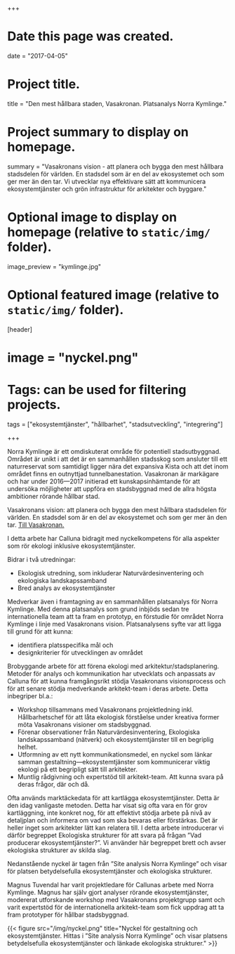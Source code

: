 +++
# Date this page was created.
date = "2017-04-05"

# Project title.
title = "Den mest hållbara staden, Vasakronan. Platsanalys Norra Kymlinge."

# Project summary to display on homepage.
summary = "Vasakronans vision - att planera och bygga den mest hållbara stadsdelen för världen. En stadsdel som är en del av ekosystemet och som ger mer än den tar. Vi utvecklar nya effektivare sätt att kommunicera ekosystemtjänster och grön infrastruktur för arkitekter och byggare."

# Optional image to display on homepage (relative to `static/img/` folder).
image_preview = "kymlinge.jpg"

# Optional featured image (relative to `static/img/` folder).
[header]
# image = "nyckel.png"

# Tags: can be used for filtering projects.
tags = ["ekosystemtjänster", "hållbarhet", "stadsutveckling", "integrering"]

+++

Norra Kymlinge är ett omdiskuterat område för potentiell stadsutbyggnad. Området är unikt i att det är en sammanhållen stadsskog som ansluter till ett naturreservat som samtidigt ligger nära det expansiva Kista och att det inom området finns en outnyttjad tunnelbanestation. Vasakronan är markägare och har under 2016—2017 initierad ett kunskapsinhämtande för att undersöka möjligheter att uppföra en stadsbyggnad med de allra högsta ambitioner rörande hållbar stad. 

Vasakronans vision: att planera och bygga den mest hållbara stadsdelen för världen. En stadsdel som är en del av ekosystemet och som ger mer än den tar. [Till Vasakronan.](https://stadsutveckling.vasakronan.se/stockholm/norra-kymlinge-2)

I detta arbete har Calluna bidragit med nyckelkompetens för alla aspekter som rör ekologi inklusive ekosystemtjänster.

Bidrar i två utredningar:
- Ekologisk utredning, som inkluderar Naturvärdesinventering och ekologiska landskapssamband
- Bred analys av ekosystemtjänster

Medverkar även i framtagning av en sammanhållen platsanalys för Norra Kymlinge. Med denna platsanalys som grund inbjöds sedan tre internationella team att ta fram en prototyp, en förstudie för området Norra Kymlinge i linje med Vasakronans vision. Platsanalysens syfte var att ligga till grund för att kunna:
- identifiera platsspecifika mål och 
- designkriterier för utvecklingen av området

Brobyggande arbete för att förena ekologi med arkitektur/stadsplanering. Metoder för analys och kommunikation har utvecklats och anpassats av Calluna för att kunna framgångsrikt stödja Vasakronans visionsprocess och för att senare stödja medverkande arkitekt-team i deras arbete. Detta inbegriper bl.a.:
- Workshop tillsammans med Vasakronans projektledning inkl. Hållbarhetschef för att låta ekologisk förståelse under kreativa former möta Vasakronans visioner om stadsbyggnad.
- Förenar observationer från Naturvärdesinventering, Ekologiska landskapssamband (nätverk) och ekosystemtjänster till en begriplig helhet.
- Utformning av ett nytt kommunikationsmedel, en nyckel som länkar samman gestaltning—ekosystemtjänster som kommunicerar viktig ekologi på ett begripligt sätt till arkitekter.
- Muntlig rådgivning och expertstöd till arkitekt-team. Att kunna svara på deras frågor, där och då. 

Ofta används marktäckedata för att kartlägga ekosystemtjänster. Detta är den idag vanligaste metoden. Detta har visat sig ofta vara en för grov kartläggning, inte konkret nog, för att effektivt stödja arbete på nivå av detaljplan och informera om vad som ska bevaras eller förstärkas. Det är heller inget som arkitekter lätt kan relatera till. I detta arbete introducerar vi därför begreppet Ekologiska strukturer för att svara på frågan ”Vad producerar ekosystemtjänster?”. Vi använder här begreppet brett och avser ekologiska strukturer av skilda slag. 

Nedanstående nyckel är tagen från ”Site analysis Norra Kymlinge” och visar för platsen betydelsefulla ekosystemtjänster och ekologiska strukturer.

Magnus Tuvendal har varit projektledare för Callunas arbete med Norra Kymlinge. Magnus har själv gjort analyser rörande ekosystemtjänster, modererat utforskande workshop med Vasakronans projektgrupp samt och varit expertstöd för de internationella arkitekt-team som fick uppdrag att ta fram prototyper för hållbar stadsbyggnad.

{{< figure src="/img/nyckel.png" title="Nyckel för gestaltning och ekosystemtjänster. Hittas i ”Site analysis Norra Kymlinge” och visar platsens betydelsefulla ekosystemtjänster och länkade ekologiska strukturer." >}}

